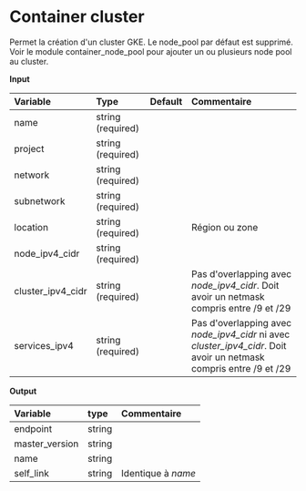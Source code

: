 **Container cluster**
===

Permet la création d'un cluster GKE. Le node_pool par défaut est supprimé. 
Voir le module container_node_pool pour ajouter un ou plusieurs node pool au cluster.

**Input**

|Variable|Type|Default|Commentaire|
|:-------|:---|:----|:----------------|
|name|string (required)| ||
|project|string (required)| ||
|network| string (required) | ||
|subnetwork| string (required) | ||
|location| string (required) ||Région ou zone|
|node_ipv4_cidr| string (required) | ||
|cluster_ipv4_cidr| string (required) | |Pas d'overlapping avec _node_ipv4_cidr_.  Doit avoir un netmask compris entre /9 et /29 |
|services_ipv4| string (required)||Pas d'overlapping avec _node_ipv4_cidr_ ni avec _cluster_ipv4_cidr_.  Doit avoir un netmask compris entre /9 et /29|

**Output**

|Variable|type|Commentaire|
|:-------|:---|:-|
|endpoint|string||
|master_version|string||
|name|string||
|self_link|string|Identique à _name_|
